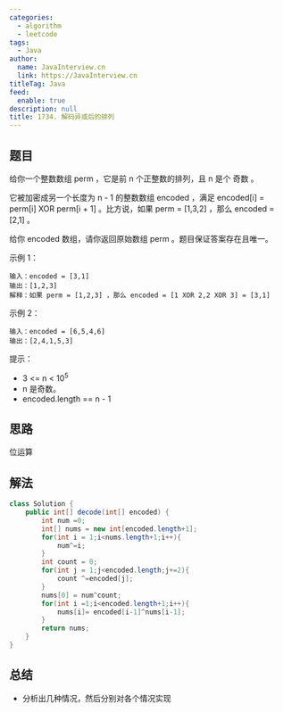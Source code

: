 ```yaml
---
categories: 
  - algorithm
  - leetcode
tags: 
  - Java
author: 
  name: JavaInterview.cn
  link: https://JavaInterview.cn
titleTag: Java
feed: 
  enable: true
description: null
title: 1734. 解码异或后的排列
---
```


## 题目

给你一个整数数组 perm ，它是前 n 个正整数的排列，且 n 是个 奇数 。

它被加密成另一个长度为 n - 1 的整数数组 encoded ，满足 encoded[i] = perm[i] XOR perm[i + 1] 。比方说，如果 perm = [1,3,2] ，那么 encoded = [2,1] 。

给你 encoded 数组，请你返回原始数组 perm 。题目保证答案存在且唯一。



示例 1：

    输入：encoded = [3,1]
    输出：[1,2,3]
    解释：如果 perm = [1,2,3] ，那么 encoded = [1 XOR 2,2 XOR 3] = [3,1]
示例 2：

    输入：encoded = [6,5,4,6]
    输出：[2,4,1,5,3]


提示：

* 3 <= n < 10<sup>5</sup>
* n 是奇数。
* encoded.length == n - 1

## 思路

位运算

## 解法
```java
class Solution {
    public int[] decode(int[] encoded) {
        int num =0;
        int[] nums = new int[encoded.length+1];
        for(int i = 1;i<nums.length+1;i++){
            num^=i;
        }
        int count = 0;
        for(int j = 1;j<encoded.length;j+=2){
            count ^=encoded[j];
        }
        nums[0] = num^count;
        for(int i =1;i<encoded.length+1;i++){
            nums[i]= encoded[i-1]^nums[i-1]; 
        }
        return nums;
    }
}

```

## 总结

- 分析出几种情况，然后分别对各个情况实现 
